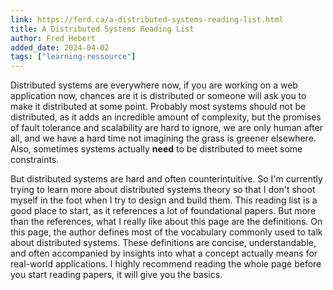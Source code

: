 ```yaml
---
link: https://ferd.ca/a-distributed-systems-reading-list.html
title: A Distributed Systems Reading List
author: Fred Hebert
added_date: 2024-04-02
tags: ["learning-ressource"]
---
```


Distributed systems are everywhere now, if you are working on a web application now, chances are it is distributed or someone will ask you to make it distributed at some point. Probably most systems should not be distributed, as it adds an incredible amount of complexity, but the promises of fault tolerance and scalability are hard to ignore, we are only human after all, and we have a hard time not imagining the grass is greener elsewhere. Also, sometimes systems actually **need** to be distributed to meet some constraints. 


But distributed systems are hard and often counterintuitive. So I'm currently trying to learn more about distributed systems theory so that I don't shoot myself in the foot when I try to design and build them. This reading list is a good place to start, as it references a lot of foundational papers. But more than the references, what I really like about this page are the definitions. On this page, the author defines most of the vocabulary commonly used to talk about distributed systems. These definitions are concise, understandable, and often accompanied by insights into what a concept actually means for real-world applications. I highly recommend reading the whole page before you start reading papers, it will give you the basics.
